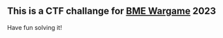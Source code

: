 ## This is a CTF challange for [BME Wargame](https://wargame.sch.bme.hu/) 2023  

Have fun solving it!
